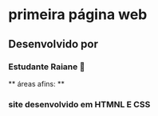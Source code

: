 # primeira página web
## Desenvolvido por
### Estudante Raiane :revolving_hearts:
** áreas afins: **
### site desenvolvido em HTMNL E CSS
